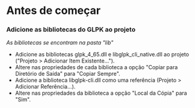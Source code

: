 # Antes de começar

### Adicione as bibliotecas do GLPK ao projeto
*As bibliotecas se encontram na pasta "lib"*     
- Adicione as bibliotecas glpk_4_65.dll e libglpk_cli_native.dll ao projeto ("Projeto > Adicionar Item Existente...").
- Altere nas propriedades de cada biblioteca a opção "Copiar para Diretório de Saída" para "Copiar Sempre".
- Adicione a biblioteca libglpk-cli.dll como uma referência (Projeto > Adicionar Referência...).
- Altere nas propriedades da biblioteca a opção "Local da Cópia" para "Sim".
